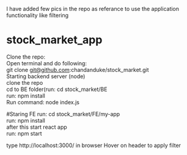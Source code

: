 I have added few pics in the repo as referance to use the application functionality like filtering 
<br/>

# stock_market_app
Clone the repo: <br/>
Open terminal and do following: <br/>
git clone git@github.com:chandanduke/stock_market.git <br/>
Starting backend server (node) <br/>
clone the repo <br/> cd to BE folder(run: cd stock_market/BE <br/>
run: npm install <br/>
Run command: node index.js <br/>


#Staring FE
run: cd stock_market/FE/my-app <br/>
run: npm install <br/>
after this start react app <br/>
run: npm start<br/>

type http://localhost:3000/ in browser
Hover on header to apply filter 
